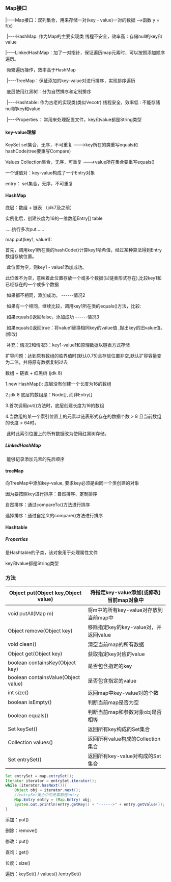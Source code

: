 ### Map接口

|----Map接口：双列集合，用来存储一对(key - value)一对的数据   -->函数 y = f(x)

​				|----HashMap: 作为Map的主要实现类   线程不安全，效率高：存储null的key和value

​						|----LinkedHashMap：加了一对指针，保证遍历map元素时，可以按照添加顺序遍历。

​																频繁遍历操作，效率高于HashMap

​				|----TreeMap：保证添加的key-value对进行排序，实现排序遍历

​											底层使用红黑树：分为自然排序和定制排序

​				|----Hashtable: 作为古老的实现类(类似Vecotr) 线程安全，效率低 : 不能存储null的key和value

​						|----Properties： 常用来处理配置文件，key和value都是String类型







#### key-value理解

KeySet     set集合，无序，不可重复  --->key所在的类重写equals和hashCode(tree要重写Compare)

Values	Collection集合，无序，可重复 --->value所在集合要重写equals()

一个键值对：key-value构成了一个Entry对象

entry：	set集合，无序，不可重复

#### HashMap

底层：数组 + 链表 （jdk7及之前）

实例化后，创建长度为16的一维数组Entry[] table

.....执行多次put......

map.put(key1, value1):

​	首先，调用key1所在类的hashCode()计算key1哈希值，经过某种算法得到Entry数组存放位置。

​	此位置为空，则key1 - value1添加成功。

​	此位置不为空，意味着此位置存放一个或多个数据(以链表形式存在),比较key1和已经存在的一个或多个数据

​	如果都不相同，添加成功。 ------情况2

​	如果有一个相同，继续比较，调用key1所在类的equals()方法，比较:

​								如果equals()返回false，添加成功		------情况3

​								如果equals()返回true：将value1替换相同key的value值 ,抛出key的旧value值。(修改)

​	补充：情况2和情况3：key1-value1和原理数据以链表方式存储



扩容问题：达到原有数组的临界值时(默认0.75)且存放位置非空,默认扩容容量变为二倍，并将原有数据复制过去



数组 + 链表 + 红黑树 (jdk 8)

1.new HashMap(): 底层没有创建一个长度为16的数组

2.jdk 8 底层的数组是：Node[],  而非Entry[]

3.首次调用put()方法时，底层创建长度为16的数组

4.当数组的某一个索引位置上的元素以链表形式存在的数据个数 > 8 且当前数组的长度 > 64时，

​	此时此索引位置上的所有数据改为使用红黑树存储。



##### LinkedHashMap

​	能够记录添加元素的先后顺序



#### treeMap

向TreeMap中添加key-value, 要求key必须是由同一个类创建的对象

因为要按照key进行排序：自然排序、定制排序

自然排序：通过compareTo()方法进行排序

选择排序：通过自定义的compare()方法进行排序



#### Hashtable

##### Properties

是Hashtable的子类，该对象用于处理属性文件

key和value都是String类型



### 方法

| Object put(Object key,Object value) | 将指定key-value添加(或修改)当前map对象中 |
| ----------------------------------- | ---------------------------------------- |
| void putAll(Map m)                  | 将m中的所有key-value对存放到当前map中    |
| Object remove(Object key)           | 移除指定key的key-value对，并返回value    |
| void clean()                        | 清空当前map的所有数据                    |
| Object get(Object key)              | 获取指定key对应的value                   |
| boolean containsKey(Object key)     | 是否包含指定的key                        |
| boolean containsValue(Object value) | 是否包含指定的value                      |
| int size()                          | 返回map中key-value对的个数               |
| boolean isEmpty()                   | 判断当前map是否为空                      |
| boolean equals()                    | 判断当前map和参数对象obj是否相等         |
| Set keySet()                        | 返回所有key构成的Set集合                 |
| Collection values()                 | 返回所有value构成的Collection集合        |
| Set entrySet()                      | 返回所有key-value对构成的Set集合         |

```java
Set entrySet = map.entrySet();
Iterator iterator = entrySet.iterator();
while (iterator.hasNext()){
    Object obj = iterator.next();
    //entrySet集合中的元素都是entry
    Map.Entry entry = (Map.Entry) obj;
    System.out.println(entry.getKey() + "------>" + entry.getValue());
}
```



添加：put()

删除：remove()

修改：put()

查询：get()

长度：size()

遍历：keySet() / values() /entrySet()



